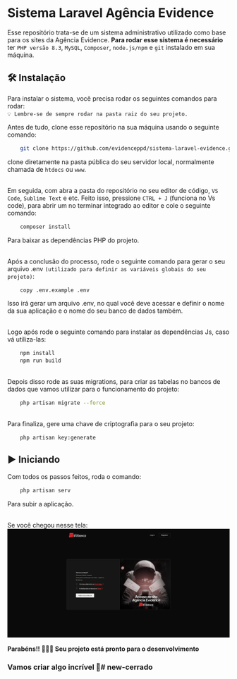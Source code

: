 ﻿# Sistema Laravel Agência Evidence

Esse repositório trata-se de um sistema administrativo utilizado como base para os sites da Agência Evidence.
**Para rodar esse sistema é necessário** ter `PHP versão 8.3`, `MySQL`, `Composer`, `node.js/npm` e `git` instalado em sua máquina. 

## 🛠️ Instalação

Para instalar o sistema, você precisa rodar os seguintes comandos para rodar:\
`💡 Lembre-se de sempre rodar na pasta raiz do seu projeto.`


Antes de tudo, clone esse repositório na sua máquina usando o seguinte comando:
```bash
    git clone https://github.com/evidenceppd/sistema-laravel-evidence.git
```
clone diretamente na pasta pública do seu servidor local, normalmente chamada de `htdocs` ou `www`. 


\
Em seguida, com abra a pasta do repositório no seu editor de código, `VS Code`, `Sublime Text` e etc.
Feito isso, pressione `CTRL + J` (funciona no Vs code), para abrir um no terminar integrado ao editor e cole o seguinte comando: 

```bash
    composer install
```
Para baixar as dependências PHP do projeto.

\
Após a conclusão do processo, rode o seguinte comando para gerar o seu arquivo .env `(utilizado para definir as variáveis globais do seu projeto)`:
```bash
    copy .env.example .env
```
Isso irá gerar um arquivo .env, no qual você deve acessar e definir o nome da sua aplicação e o nome do seu banco de dados também.

\
Logo após rode o seguinte comando para instalar as dependências Js, caso vá utiliza-las:
```bash
    npm install
    npm run build
```
\
Depois disso rode as suas migrations, para criar as tabelas no bancos de dados que vamos utilizar para o funcionamento do projeto:
```bash
    php artisan migrate --force  
```

\
Para finaliza, gere uma chave de criptografia para o seu projeto:
```bash
    php artisan key:generate
```



## ▶️ Iniciando
Com todos os passos feitos, roda o comando:
```bash
    php artisan serv 
```
Para subir a aplicação.

\
Se você chegou nesse tela:
![Tela inicial do sistema](/public/assets_admin/images/tela-inicial.jpg)

**Parabéns!! 🎈🥳🎉 Seu projeto está pronto para o desenvolvimento**


### Vamos criar algo incrível 🚀#   n e w - c e r r a d o 
 
 